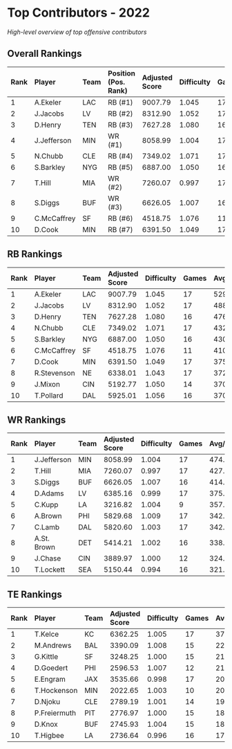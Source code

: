# Top Contributors - 2022

*High-level overview of top offensive contributors*

## Overall Rankings

| Rank | Player      | Team | Position (Pos. Rank) | Adjusted Score | Difficulty | Games | Avg/Game | Typical | Consistency | Trend      |
| :----| :-----------| :----| :--------------------| :--------------| :----------| :-----| :--------| :-------| :-----------| :----------|
| 1    | A.Ekeler    | LAC  | RB (#1)              | 9007.79        | 1.045      | 17    | 529.87   | 587.58  | 10/4/3      | Decreasing |
| 2    | J.Jacobs    | LV   | RB (#2)              | 8312.90        | 1.052      | 17    | 488.99   | 497.99  | 10/2/5      | Increasing |
| 3    | D.Henry     | TEN  | RB (#3)              | 7627.28        | 1.080      | 16    | 476.70   | 510.89  | 8/4/4       | Stable     |
| 4    | J.Jefferson | MIN  | WR (#1)              | 8058.99        | 1.004      | 17    | 474.06   | 548.02  | 9/2/6       | Stable     |
| 5    | N.Chubb     | CLE  | RB (#4)              | 7349.02        | 1.071      | 17    | 432.30   | 453.89  | 9/4/4       | Decreasing |
| 6    | S.Barkley   | NYG  | RB (#5)              | 6887.00        | 1.050      | 16    | 430.44   | 459.38  | 9/1/6       | Stable     |
| 7    | T.Hill      | MIA  | WR (#2)              | 7260.07        | 0.997      | 17    | 427.06   | 368.82  | 9/1/7       | Decreasing |
| 8    | S.Diggs     | BUF  | WR (#3)              | 6626.05        | 1.007      | 16    | 414.13   | 419.64  | 8/2/6       | Stable     |
| 9    | C.McCaffrey | SF   | RB (#6)              | 4518.75        | 1.076      | 11    | 410.80   | 381.79  | 4/1/6       | Stable     |
| 10   | D.Cook      | MIN  | RB (#7)              | 6391.50        | 1.049      | 17    | 375.97   | 387.80  | 10/3/4      | Decreasing |

## RB Rankings

| Rank | Player      | Team | Adjusted Score | Difficulty | Games | Avg/Game | Typical | Consistency | Trend      |
| :----| :-----------| :----| :--------------| :----------| :-----| :--------| :-------| :-----------| :----------|
| 1    | A.Ekeler    | LAC  | 9007.79        | 1.045      | 17    | 529.87   | 587.58  | 10/4/3      | Decreasing |
| 2    | J.Jacobs    | LV   | 8312.90        | 1.052      | 17    | 488.99   | 497.99  | 10/2/5      | Increasing |
| 3    | D.Henry     | TEN  | 7627.28        | 1.080      | 16    | 476.70   | 510.89  | 8/4/4       | Stable     |
| 4    | N.Chubb     | CLE  | 7349.02        | 1.071      | 17    | 432.30   | 453.89  | 9/4/4       | Decreasing |
| 5    | S.Barkley   | NYG  | 6887.00        | 1.050      | 16    | 430.44   | 459.38  | 9/1/6       | Stable     |
| 6    | C.McCaffrey | SF   | 4518.75        | 1.076      | 11    | 410.80   | 381.79  | 4/1/6       | Increasing |
| 7    | D.Cook      | MIN  | 6391.50        | 1.049      | 17    | 375.97   | 387.80  | 10/3/4      | Decreasing |
| 8    | R.Stevenson | NE   | 6338.01        | 1.043      | 17    | 372.82   | 413.42  | 10/1/6      | Decreasing |
| 9    | J.Mixon     | CIN  | 5192.77        | 1.050      | 14    | 370.91   | 316.88  | 6/2/6       | Stable     |
| 10   | T.Pollard   | DAL  | 5925.01        | 1.056      | 16    | 370.31   | 362.12  | 8/1/7       | Increasing |

## WR Rankings

| Rank | Player      | Team | Adjusted Score | Difficulty | Games | Avg/Game | Typical | Consistency | Trend      |
| :----| :-----------| :----| :--------------| :----------| :-----| :--------| :-------| :-----------| :----------|
| 1    | J.Jefferson | MIN  | 8058.99        | 1.004      | 17    | 474.06   | 548.02  | 9/2/6       | Stable     |
| 2    | T.Hill      | MIA  | 7260.07        | 0.997      | 17    | 427.06   | 368.82  | 9/1/7       | Decreasing |
| 3    | S.Diggs     | BUF  | 6626.05        | 1.007      | 16    | 414.13   | 419.64  | 8/2/6       | Stable     |
| 4    | D.Adams     | LV   | 6385.16        | 0.999      | 17    | 375.60   | 329.16  | 9/0/8       | Decreasing |
| 5    | C.Kupp      | LA   | 3216.82        | 1.004      | 9     | 357.42   | 388.84  | 3/0/6       | Stable     |
| 6    | A.Brown     | PHI  | 5829.68        | 1.009      | 17    | 342.92   | 318.16  | 10/2/5      | Stable     |
| 7    | C.Lamb      | DAL  | 5820.60        | 1.003      | 17    | 342.39   | 311.93  | 8/1/8       | Increasing |
| 8    | A.St. Brown | DET  | 5414.21        | 1.002      | 16    | 338.39   | 301.32  | 8/2/6       | Stable     |
| 9    | J.Chase     | CIN  | 3889.97        | 1.000      | 12    | 324.16   | 301.05  | 5/1/6       | Increasing |
| 10   | T.Lockett   | SEA  | 5150.44        | 0.994      | 16    | 321.90   | 351.21  | 8/5/3       | Stable     |

## TE Rankings

| Rank | Player       | Team | Adjusted Score | Difficulty | Games | Avg/Game | Typical | Consistency | Trend      |
| :----| :------------| :----| :--------------| :----------| :-----| :--------| :-------| :-----------| :----------|
| 1    | T.Kelce      | KC   | 6362.25        | 1.005      | 17    | 374.25   | 345.25  | 9/1/7       | Decreasing |
| 2    | M.Andrews    | BAL  | 3390.09        | 1.008      | 15    | 226.01   | 165.63  | 7/1/7       | Decreasing |
| 3    | G.Kittle     | SF   | 3248.25        | 1.000      | 15    | 216.55   | 215.98  | 7/0/8       | Increasing |
| 4    | D.Goedert    | PHI  | 2596.53        | 1.007      | 12    | 216.38   | 195.47  | 2/3/7       | Stable     |
| 5    | E.Engram     | JAX  | 3535.66        | 0.998      | 17    | 207.98   | 196.63  | 9/2/6       | Decreasing |
| 6    | T.Hockenson  | MIN  | 2022.65        | 1.003      | 10    | 202.27   | 190.70  | 4/0/6       | Stable     |
| 7    | D.Njoku      | CLE  | 2789.19        | 1.001      | 14    | 199.23   | 199.77  | 7/0/7       | Decreasing |
| 8    | P.Freiermuth | PIT  | 2776.97        | 1.000      | 15    | 185.13   | 196.02  | 7/3/5       | Stable     |
| 9    | D.Knox       | BUF  | 2745.93        | 1.004      | 15    | 183.06   | 154.94  | 7/2/6       | Increasing |
| 10   | T.Higbee     | LA   | 2736.64        | 0.996      | 16    | 171.04   | 172.76  | 8/2/6       | Stable     |

